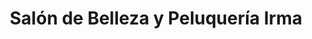 ---
title: "Salón de Belleza y Peluquería Irma"
url: /hermosillo/salon-de-belleza-y-peluqueria-irma/
shop: Friseur
---